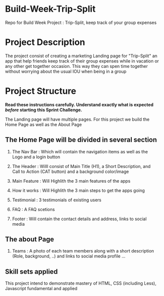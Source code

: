 # Build-Week-Trip-Split
Repo for Build Week Project : Trip-Split, keep track of your group expenses

# Project Description

The project consist of creating a marketing Landing page for "Trip-Split" an app that help friends keep track of their group expenses while in vacation or any other get together occasion. This way they can spen time together without worrying about the usual IOU when being in a group

# Project Structure

**Read these instructions carefully. Understand exactly what is expected _before_ starting this Sprint Challenge.**

The Landing page will have multiple pages. For this project we build the Home Page as well as the About Page


## The Home Page will be divided in several section 

1. The Nav Bar : Which will contain the navigation items as well as the Logo and a login button

2. The Header : Willl consist of Main Title (H1), a Short Description, and Call to Action (CAT button) and a background color/image

3. Main Feature : Will Highlith the 3 main features of the apps

4. How it works : Will Highlith the 3 main steps to get the apps going 

5. Testimonial : 3 testimonials of existing users

6. FAQ : A FAQ scetions

7. Footer : Will contain the contact details and address, links to social media

## The about Page 

1. Teams : A photo of each team members along with a short description (Role, background, ..) and links to social media profile ...

## Skill sets applied

This project intend to demonstrate mastery of HTML, CSS (including Less), Javascript fundamental and applied